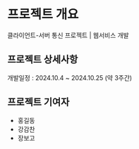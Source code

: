 # 프로젝트 개요
클라이언트-서버 통신 프로젝트 | 웹서비스 개발

## 프로젝트 상세사항
개발일정 : 2024.10.4 ~ 2024.10.25 (약 3주간)

## 프로젝트 기여자
- 홍길동
- 강감찬
- 장보고